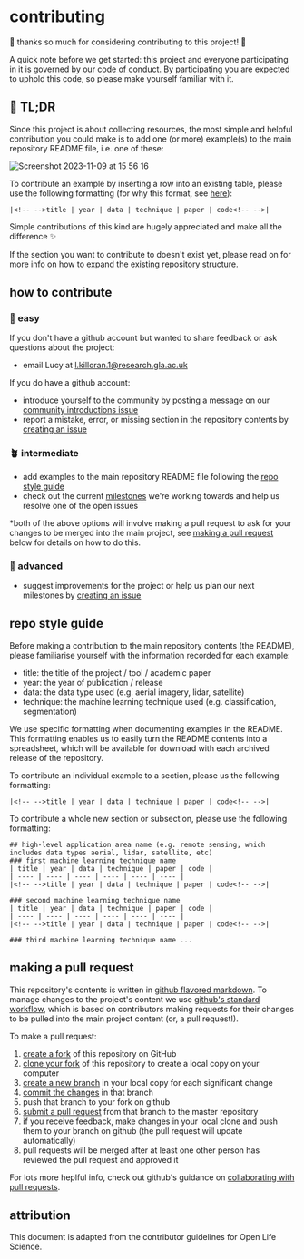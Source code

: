 # contributing
:tada: thanks so much for considering contributing to this project! :tada:

A quick note before we get started: this project and everyone participating in it is governed by our [code of conduct](CODE_OF_CONDUCT.md). By participating you are expected to uphold this code, so please make yourself familiar with it.

## 🚨 TL;DR
Since this project is about collecting resources, the most simple and helpful contribution you could make is to add one (or more) example(s) to the main repository README file, i.e. one of these:

![Screenshot 2023-11-09 at 15 56 16](https://github.com/lakillo/archaeology-machine-learning/assets/81825476/4c7de836-36a3-4f9b-92f0-88c0da963e5d)

To contribute an example by inserting a row into an existing table, please use the following formatting (for why this format, see [here](https://github.com/lakillo/archaeology-machine-learning/blob/main/CONTRIBUTING.md#repo-style-guide)):

```
|<!-- -->title | year | data | technique | paper | code<!-- -->|
```

Simple contributions of this kind are hugely appreciated and make all the difference ✨

If the section you want to contribute to doesn't exist yet, please read on for more info on how to expand the existing repository structure.

## how to contribute

### 🌱 easy
If you don't have a github account but wanted to share feedback or ask questions about the project:
* email Lucy at l.killoran.1@research.gla.ac.uk

If you do have a github account:
* introduce yourself to the community by posting a message on our [community introductions issue](https://github.com/lakillo/archaeology-machine-learning/issues/7)
* report a mistake, error, or missing section in the repository contents by [creating an issue](https://github.com/lakillo/archaeology-machine-learning/issues/new)

### 🪴 intermediate
* add examples to the main repository README file following the [repo style guide](https://github.com/lakillo/archaeology-machine-learning/blob/main/CONTRIBUTING.md#repo-style-guide)
* check out the current [milestones](https://github.com/lakillo/archaeology-machine-learning/milestones) we're working towards and help us resolve one of the open issues

*both of the above options will involve making a pull request to ask for your changes to be merged into the main project, see [making a pull request](https://github.com/lakillo/archaeology-machine-learning/blob/main/CONTRIBUTING.md#making-a-pull-request) below for details on how to do this.

### 🌴 advanced
* suggest improvements for the project or help us plan our next milestones by [creating an issue](https://github.com/lakillo/archaeology-machine-learning/issues/new)

## repo style guide
Before making a contribution to the main repository contents (the README), please familiarise yourself with the information recorded for each example:
* title: the title of the project / tool / academic paper
* year: the year of publication / release
* data: the data type used (e.g. aerial imagery, lidar, satellite)
* technique: the machine learning technique used (e.g. classification, segmentation)

We use specific formatting when documenting examples in the README. This formatting enables us to easily turn the README contents into a spreadsheet, which will be available for download with each archived release of the repository.

To contribute an individual example to a section, please us the following formatting:

```
|<!-- -->title | year | data | technique | paper | code<!-- -->|
```

To contribute a whole new section or subsection, please use the following formatting:

```
## high-level application area name (e.g. remote sensing, which includes data types aerial, lidar, satellite, etc)
### first machine learning technique name
| title | year | data | technique | paper | code |
| ---- | ---- | ---- | ---- | ---- | ---- |
|<!-- -->title | year | data | technique | paper | code<!-- -->|

### second machine learning technique name
| title | year | data | technique | paper | code |
| ---- | ---- | ---- | ---- | ---- | ---- |
|<!-- -->title | year | data | technique | paper | code<!-- -->|

### third machine learning technique name ...
```

## making a pull request
This repository's contents is written in [github flavored markdown](https://guides.github.com/features/mastering-markdown/). To manage changes to the project's content we use [github's standard workflow](https://guides.github.com/introduction/flow/), which is based on contributors making requests for their changes to be pulled into the main project content (or, a pull request!).

To make a pull request:
1. [create a fork](https://docs.github.com/en/get-started/quickstart/fork-a-repo) of this
   repository on GitHub
2. [clone your fork](https://docs.github.com/en/get-started/quickstart/fork-a-repo#cloning-your-forked-repository) of this repository to create a local copy on your computer
3. [create a new branch](https://docs.github.com/en/pull-requests/collaborating-with-pull-requests/proposing-changes-to-your-work-with-pull-requests/creating-and-deleting-branches-within-your-repository) in your local copy for each significant change
4. [commit the changes](https://docs.github.com/en/pull-requests/committing-changes-to-your-project/creating-and-editing-commits/about-commits) in that branch
5. push that branch to your fork on github
6. [submit a pull request](https://docs.github.com/en/pull-requests/collaborating-with-pull-requests/proposing-changes-to-your-work-with-pull-requests/about-pull-requests) from that branch to the master repository
7. if you receive feedback, make changes in your local clone and push them to your branch on github (the pull request will update automatically)
8. pull requests will be merged  after at least one other person has reviewed the pull request and approved it

For lots more heplful info, check out github's guidance on [collaborating with pull requests](https://docs.github.com/en/pull-requests/collaborating-with-pull-requests).

## attribution
This document is adapted from the contributor guidelines for Open Life Science.

